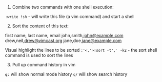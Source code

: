 1. Combine two commands with one shell execution:

`:write !sh` - will write this file (a vim command) and start a shell

2. Sort the content of this text:

first name, last name, email
john,smith,john@example.com
drew,neil,drew@vimcast.org
jane,doe,jane@example.com

Visual highlight the lines to be sorted
`:'<,'>!sort -t',' -k2` - the sort shell command is used to sort the lines

3. Pull up command history in vim

`q:` will show normal mode history
`q/` will show search history
